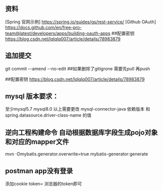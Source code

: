 ## 资料
[Spring 官网示例] https://spring.io/guides/gs/rest-service/
[Github OAuth] https://docs.github.com/en/free-pro-team@latest/developers/apps/building-oauth-apps
##配置密钥
https://blog.csdn.net/lqlqlq007/article/details/78983879
## 追加提交
git commit --amend --no-edit  ##如果删除了gitigrone 需要先pull 再push

##配置密钥
https://blog.csdn.net/lqlqlq007/article/details/78983879


## mysql 版本要求：
至少mysql5.7 
mysql8.0 以上需要更改 mysql-connector-java 依赖版本
和spring.datasource.driver-class-name 的值
## 逆向工程构建命令 自动根据数据库字段生成pojo对象和对应的mapper文件
mvn -Dmybatis.generator.overwrite=true mybatis-generator:generate

## postman app没有登录
添加cookie token= 浏览器的token即可